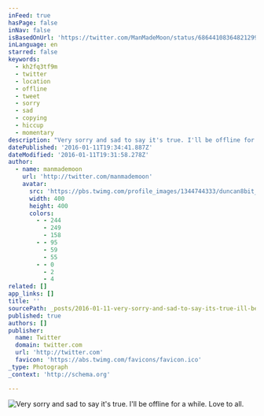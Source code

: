 ```yaml
---
inFeed: true
hasPage: false
inNav: false
isBasedOnUrl: 'https://twitter.com/ManMadeMoon/status/686441083648212992'
inLanguage: en
starred: false
keywords:
  - kh2fq3tf9m
  - twitter
  - location
  - offline
  - tweet
  - sorry
  - sad
  - copying
  - hiccup
  - momentary
description: "Very sorry and sad to say it's true. I'll be offline for a while. Love to all."
datePublished: '2016-01-11T19:34:41.887Z'
dateModified: '2016-01-11T19:31:58.278Z'
author:
  - name: manmademoon
    url: 'http://twitter.com/manmademoon'
    avatar:
      src: 'https://pbs.twimg.com/profile_images/1344744333/duncan8bit_400x400.jpg'
      width: 400
      height: 400
      colors:
        - - 244
          - 249
          - 158
        - - 95
          - 59
          - 55
        - - 0
          - 2
          - 4
related: []
app_links: []
title: ''
sourcePath: _posts/2016-01-11-very-sorry-and-sad-to-say-its-true-ill-be-offline-for-a-w.md
published: true
authors: []
publisher:
  name: Twitter
  domain: twitter.com
  url: 'http://twitter.com'
  favicon: 'https://abs.twimg.com/favicons/favicon.ico'
_type: Photograph
_context: 'http://schema.org'

---
```

![Very sorry and sad to say it's true. I'll be offline for a while. Love to all.](https://s3-us-west-2.amazonaws.com/the-grid-img/p/a11de3d5cb785077b6625ad28d59f1489a02008d.jpg)